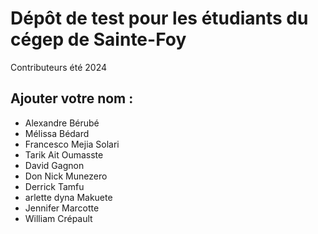 # Dépôt de test pour les étudiants du cégep de Sainte-Foy
Contributeurs été 2024

## Ajouter votre nom : 

- Alexandre Bérubé
- Mélissa Bédard 
- Francesco Mejia Solari
- Tarik Ait Oumasste
- David Gagnon
- Don Nick Munezero
- Derrick Tamfu
- arlette dyna Makuete
- Jennifer Marcotte
- William Crépault
